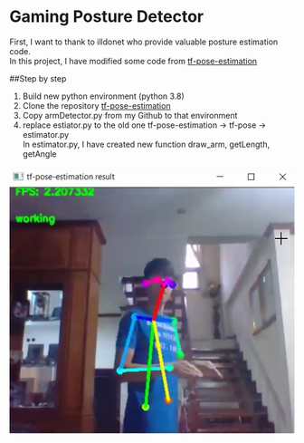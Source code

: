 # Gaming Posture Detector
First, I want to thank to illdonet who provide valuable posture estimation code.<br>
In this project, I have modified some code from [tf-pose-estimation](https://github.com/gsethi2409/tf-pose-estimation)

##Step by step
1. Build new python environment (python 3.8)
3. Clone the repository [tf-pose-estimation](https://github.com/gsethi2409/tf-pose-estimation)
4. Copy armDetector.py from my Github to that environment
5. replace estiator.py to the old one tf-pose-estimation -> tf-pose -> estimator.py\
In estimator.py, I have created new function draw_arm, getLength, getAngle

![](https://github.com/earthtennison/SuperAILevel2/blob/main/GamingPostureDetector/Screenshot%202021-02-23%20015156.png)\
![]()
